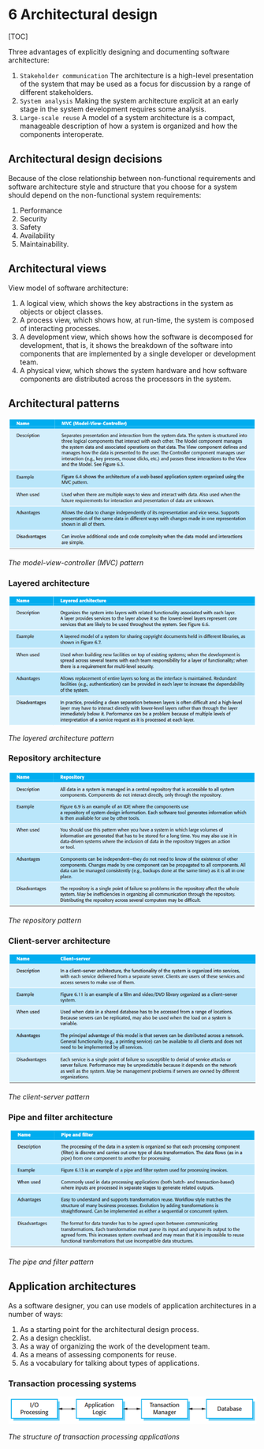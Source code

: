 # 6 Architectural design

[TOC]



Three advantages of explicitly designing and documenting software architecture:

1. `Stakeholder communication` The architecture is a high-level presentation of the system that may be used as a focus for discussion by a range of different stakeholders.
2. `System analysis` Making the system architecture explicit at an early stage in the system development requires some analysis.
3. `Large-scale reuse` A model of a system architecture is a compact, manageable description of how a system is organized and how the components interoperate. 

## Architectural design decisions

Because of the close relationship between non-functional requirements and software architecture style and structure that you choose for a system should depend on the non-functional system requirements:

1. Performance
2. Security
3. Safety
4. Availability
5. Maintainability.



## Architectural views

View model of software architecture:

1. A logical view, which shows the key abstractions in the system as objects or object classes.
2. A process view, which shows how, at run-time, the system is composed of interacting processes.
3. A development view, which shows how the software is decomposed for development, that is, it shows the breakdown of the software into components that are implemented by a single developer or development team.
4. A physical view, which shows the system hardware and how software components are distributed across the processors in the system.



## Architectural patterns

![6_2](res/6_2.png)

*The model-view-controller (MVC) pattern*

### Layered architecture

![6_5](res/6_5.png)

*The layered architecture pattern*

### Repository architecture

![6_8](res/6_8.png)

*The repository pattern*

### Client-server architecture

![6_10](res/6_10.png)

*The client-server pattern*

### Pipe and filter architecture

![6_12](res/6_12.png)

*The pipe and filter pattern*



## Application architectures

As a software designer, you can use models of application architectures in a number of ways:

1. As a starting point for the architectural design process.
2. As a design checklist.
3. As a way of organizing the work of the development team.
4. As a means of assessing components for reuse.
5. As a vocabulary for talking about types of applications.

### Transaction processing systems

![6_14](res/6_14.png)

*The structure of transaction processing applications*